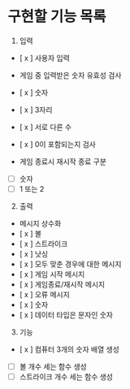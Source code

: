 # 구현할 기능 목록

1. 입력

- [ x ] 사용자 입력

- 게임 중 입력받은 숫자 유효성 검사
- [ x ] 숫자
- [ x ] 3자리
- [ x ] 서로 다른 수
- [ x ] 0이 포함되는지 검사

- 게임 종료시 재시작 종료 구분
- [ ] 숫자
- [ ] 1 또는 2

2. 출력

- 메시지 상수화
- [ x ] 볼
- [ x ] 스트라이크
- [ x ] 낫싱
- [ x ] 모두 맞춘 경우에 대한 메시지
- [ x ] 게임 시작 메시지
- [ x ] 게임종료/재시작 메시지
- [ x ] 오류 메시지
- [ x ] 숫자
- [ x ] 데이터 타입은 문자인 숫자

3. 기능

- [ x ] 컴퓨터 3개의 숫자 배열 생성
- [ ] 볼 개수 세는 함수 생성
- [ ] 스트라이크 개수 세는 함수 생성
